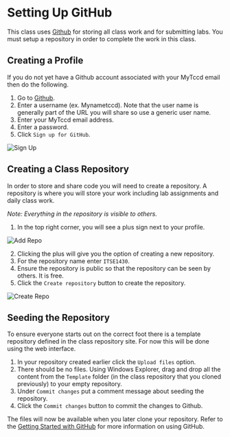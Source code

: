 # Setting Up GitHub

This class uses [Github](https://github.com) for storing all class work and for submitting labs. You must setup a repository in order to complete the work in this class.

## Creating a Profile

If you do not yet have a Github account associated with your MyTccd email then do the following.

1. Go to [Github](https://github.com).
2. Enter a username (ex. Mynametccd). Note that the user name is generally part of the URL you will share so use a generic user name.
3. Enter your MyTccd email address.
4. Enter a password.
5. Click `Sign up for GitHub`.

![Sign Up](signup.png)

## Creating a Class Repository

In order to store and share code you will need to create a repository. A repository is where you will store your work including lab assignments and daily class work. 

*Note: Everything in the repository is visible to others.*

1. In the top right corner, you will see a plus sign next to your profile. 

![Add Repo](add-repo.png)

2. Clicking the plus will give you the option of creating a new repository. 
3. For the repository name enter `ITSE1430`.
4. Ensure the repository is public so that the repository can be seen by others. It is free.
5. Click the `Create repository` button to create the repository.

![Create Repo](create-repo.png)

## Seeding the Repository

To ensure everyone starts out on the correct foot there is a template repository defined in the class repository site. For now this will be done using the web interface.

1. In your repository created earlier click the `Upload files` option.
2. There should be no files. Using Windows Explorer, drag and drop all the content from the `Template` folder (in the class repository that you cloned previously) to your empty repository.
2. Under `Commit changes` put a comment message about seeding the repository.
3. Click the `Commit changes` button to commit the changes to Github.

The files will now be available when you later clone your repository. Refer to the [Getting Started with GitHub](getting-started.md) for more information on using GitHub.
